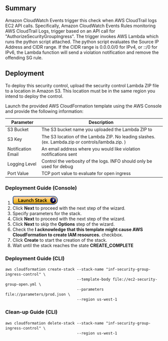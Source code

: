 ## Summary
Amazon CloudWatch Events trigger this check when AWS CloudTrail logs EC2 API calls. Specifically, Amazon CloudWatch Events Rules monitoring AWS CloudTrail Logs, trigger based on an API call for "AuthorizeSecurityGroupIngress". The trigger invokes AWS Lambda which runs the python script attached. The python script evaluates the Source IP Address and CIDR range. If the CIDR range is 0.0.0.0/0 for IPv4, or ::/0 for IPv6, the Lambda function will send a violation notification and remove the offending SG rule.

## Deployment

To deploy this security control, upload the security control Lambda ZIP file to a location in Amazon S3. This location must be in the same region you intend to deploy the control.

Launch the provided AWS CloudFormation template using the AWS Console and provide the following information:

  | Parameter            | Description
  | -------------------- | --------------------------------------------------------------------------------------------------
  | S3 Bucket            | The S3 bucket name you uploaded the Lambda ZIP to
  | S3 Key               | The S3 location of the Lambda ZIP. No leading slashes. (ex. Lambda.zip or controls/lambda.zip. )
  | Notification Email   | An email address where you would like violation notifications sent
  | Logging Level        | Control the verbosity of the logs. INFO should only be used for debug
  | Port Value           | TCP port value to evaluate for open ingress


### Deployment Guide (Console)
1. <a href="https://console.aws.amazon.com/cloudformation/home#/stacks/new?stackName=sg-controls&templateURL=https://s3.us-west-1.amazonaws.com/inf-security-automation/ec2-security-group-open.yml" target="_blank">![Launch](./img/launch-stack.png?raw=true "Launch")</a>
1. Click **Next** to proceed with the next step of the wizard.
1. Specify parameters for the stack.
1. Click **Next** to proceed with the next step of the wizard.
1. Click **Next** to skip the **Options** step of the wizard.
1. Check the **I acknowledge that this template might cause AWS CloudFormation to create IAM resources.** checkbox.
1. Click **Create** to start the creation of the stack.
1. Wait until the stack reaches the state **CREATE_COMPLETE**

### Deployment Guide (CLI)
```
aws cloudformation create-stack --stack-name "inf-security-group-ingress-control" \
                                --template-body file://ec2-security-group-open.yml \
                                --parameters file://parameters/prod.json \
                                --region us-west-1
```

### Clean-up Guide (CLI)
```
aws cloudformation delete-stack --stack-name "inf-security-group-ingress-control" \
                                --region us-west-1
```

